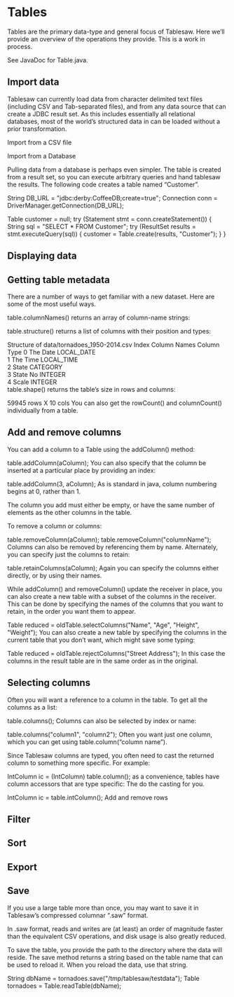Tables
======
Tables are the primary data-type and general focus of Tablesaw. Here we’ll provide an overview of the operations they provide.  This is a work in process.

See JavaDoc for Table.java.

## Import data

Tablesaw can currently load data from character delimited text files (including CSV and Tab-separated files), and from any data source that can create a JDBC result set. As this includes essentially all relational databases, most of the world’s structured data in can be loaded without a prior transformation.

Import from a CSV file

 

Import from a Database

Pulling data from a database is perhaps even simpler. The table is created from a result set, so you can execute arbitrary queries and hand tablesaw the results. The following code creates a table named “Customer”.

String DB_URL = "jdbc:derby:CoffeeDB;create=true";
Connection conn = DriverManager.getConnection(DB_URL);

Table customer = null; 
try (Statement stmt = conn.createStatement()) {
  String sql = "SELECT * FROM Customer";
  try (ResultSet results = stmt.executeQuery(sql)) {
    customer = Table.create(results, "Customer");
  }
}

## Displaying data

 

## Getting table metadata

There are a number of ways to get familiar with a new dataset. Here are some of the most useful ways.

table.columnNames() returns an array of column-name strings:

 

table.structure() returns a list of columns with their position and types:

Structure of data/tornadoes_1950-2014.csv
    Index Column Names Column Type 
    0     The Date     LOCAL_DATE  
    1     The Time     LOCAL_TIME  
    2     State        CATEGORY    
    3     State No     INTEGER     
    4     Scale        INTEGER     
table.shape() returns the table’s size in rows and columns:

59945 rows X 10 cols
You can also get the rowCount() and columnCount() individually from a table.

## Add and remove columns

You can add a column to a Table using the addColumn() method:

table.addColumn(aColumn);
You can also specify that the column be inserted at a particular place by providing an index:

table.addColumn(3, aColumn);
As is standard in java, column numbering begins at 0, rather than 1.

The column you add must either be empty, or have the same number of elements as the other columns in the table.

To remove a column or columns:

table.removeColumn(aColumn);
table.removeColumn("columnName");
Columns can also be removed by referencing them by name. Alternately, you can specify just the columns to retain:

table.retainColumns(aColumn);
Again you can specify the columns either directly, or by using their names.

While addColumn() and removeColumn() update the receiver in place, you can also create a new table with a subset of the columns in the receiver. This can be done by specifying the names of the columns that you want to retain, in the order you want them to appear.

Table reduced = oldTable.selectColumns("Name", "Age", "Height", "Weight");
You can also create a new table by specifying the columns in the current table that you don’t want, which might save some typing:

Table reduced = oldTable.rejectColumns("Street Address");
In this case the columns in the result table are in the same order as in the original.

## Selecting columns

Often you will want a reference to a column in the table. To get all the columns as a list:

table.columns();
Columns can also be selected by index or name:

table.columns("column1", "column2");
Often you want just one column, which you can get using table.column(“column name”).

Since Tablesaw columns are typed, you often need to cast the returned column to something more specific. For example:

IntColumn ic = (IntColumn) table.column();
as a convenience, tables have column accessors that are type specific: The do the casting for you.

IntColumn ic = table.intColumn();
Add and remove rows

 

## Filter

 

## Sort

 

## Export

 

## Save

If you use a large table more than once, you may want to save it in Tablesaw’s compressed columnar “.saw” format.

In .saw format, reads and writes are (at least) an order of magnitude faster than the equivalent CSV operations, and disk usage is also greatly reduced.

To save the table, you provide the path to the directory where the data will reside.  The save method returns a string based on the table name that can be used to reload it. When you reload the data, use that string.

String dbName = tornadoes.save("/tmp/tablesaw/testdata");
Table tornadoes = Table.readTable(dbName);